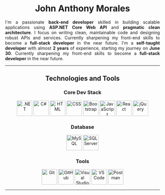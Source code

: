 <div align="center">
 
  # John Anthony Morales  

  <div style="max-width: 600px; margin: 0 auto; text-align: justify;">
    <p>
      I'm a passionate <strong>back-end developer</strong> skilled in building scalable applications using 
      <strong>ASP.NET Core Web API</strong> and <strong>pragmatic clean architecture</strong>. I focus on writing clean, maintainable code and designing robust APIs and services. Currently sharpening my front-end skills to become a <strong>full-stack developer</strong> in the near future. I'm a <strong>self-taught developer</strong> with almost <strong>2 years</strong> of experience, starting my journey on <strong>June 30</strong>. Currently sharpening my front-end skills to become a <strong>full-stack developer</strong> in the near future.
    </p>
  </div>
</div>

---

<div align="center">
  <h2>Technologies and Tools</h2>
</div>

<div align="center">

  <h3>Core Dev Stack</h3>
  <p align="center">
    <img src="https://upload.wikimedia.org/wikipedia/commons/7/7d/Microsoft_.NET_logo.svg" alt=".NET" width="50" height="50"/>
    <img src="https://cdn.jsdelivr.net/gh/devicons/devicon/icons/csharp/csharp-original.svg" alt="C#" width="50" height="50"/>
    <img src="https://cdn.jsdelivr.net/gh/devicons/devicon/icons/html5/html5-original.svg" alt="HTML" width="50" height="50"/>
    <img src="https://cdn.jsdelivr.net/gh/devicons/devicon/icons/css3/css3-original.svg" alt="CSS" width="50" height="50"/>
    <img src="https://cdn.jsdelivr.net/gh/devicons/devicon/icons/bootstrap/bootstrap-original.svg" alt="Bootstrap" width="50" height="50"/>
    <img src="https://cdn.jsdelivr.net/gh/devicons/devicon/icons/javascript/javascript-original.svg" alt="JavaScript" width="50" height="50"/>
    <img src="https://cdn.jsdelivr.net/gh/devicons/devicon/icons/react/react-original.svg" alt="React" width="50" height="50"/>
    <img src="https://cdn.jsdelivr.net/gh/devicons/devicon/icons/jquery/jquery-original.svg" alt="jQuery" width="50" height="50"/>
  </p>

  <h3>Database</h3>
  <p align="center">
    <img src="https://cdn.jsdelivr.net/gh/devicons/devicon/icons/mysql/mysql-original.svg" alt="MySQL" width="50" height="50"/>
    <img src="https://cdn.jsdelivr.net/gh/devicons/devicon/icons/microsoftsqlserver/microsoftsqlserver-plain.svg" alt="SQL Server" width="50" height="50"/>
  </p>

  <h3>Tools</h3>
  <p align="center">
    <img src="https://cdn.jsdelivr.net/gh/devicons/devicon/icons/git/git-original.svg" alt="Git" width="50" height="50"/>
    <img src="https://cdn.jsdelivr.net/gh/devicons/devicon/icons/github/github-original.svg" alt="GitHub" width="50" height="50"/>
    <img src="https://cdn.jsdelivr.net/gh/devicons/devicon/icons/visualstudio/visualstudio-plain.svg" alt="Visual Studio" width="50" height="50"/>
    <img src="https://cdn.jsdelivr.net/gh/devicons/devicon/icons/vscode/vscode-original.svg" alt="VS Code" width="50" height="50"/>
    <img src="https://www.vectorlogo.zone/logos/getpostman/getpostman-icon.svg" alt="Postman" width="50" height="50"/>
  </p>
</div>

---
